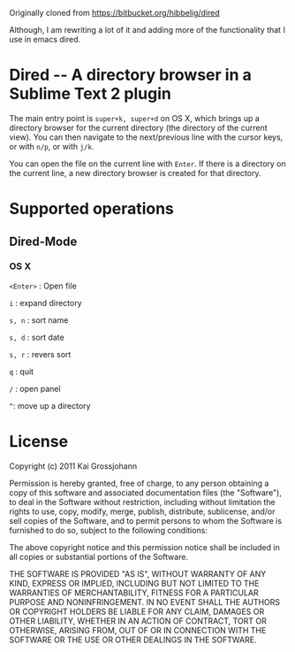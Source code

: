 Originally cloned from https://bitbucket.org/hibbelig/dired

Although, I am rewriting a lot of it and adding more of the functionality that I use in emacs dired.

# Dired -- A directory browser in a Sublime Text 2 plugin

The main entry point is `super+k, super+d` on OS X, which brings up a directory browser for the current directory (the directory of the current view).  You can then navigate to the next/previous line with the cursor keys, or with `n/p`, or with `j/k`.

You can open the file on the current line with `Enter`.  If there is a directory on the current line, a new directory browser is created for that directory.

# Supported operations

## Dired-Mode

### OS X
`<Enter>` : Open file

`i` : expand directory

`s, n` : sort name

`s, d` : sort date

`s, r` : revers sort

`q` : quit

`/` : open panel

`^`: move up a directory

# License

Copyright (c) 2011 Kai Grossjohann

Permission is hereby granted, free of charge, to any person obtaining a copy of this software and associated documentation files (the "Software"), to deal in the Software without restriction, including without limitation the rights to use, copy, modify, merge, publish, distribute, sublicense, and/or sell copies of the Software, and to permit persons to whom the Software is furnished to do so, subject to the following conditions:

The above copyright notice and this permission notice shall be included in all copies or substantial portions of the Software.

THE SOFTWARE IS PROVIDED "AS IS", WITHOUT WARRANTY OF ANY KIND, EXPRESS OR IMPLIED, INCLUDING BUT NOT LIMITED TO THE WARRANTIES OF MERCHANTABILITY, FITNESS FOR A PARTICULAR PURPOSE AND NONINFRINGEMENT. IN NO EVENT SHALL THE AUTHORS OR COPYRIGHT HOLDERS BE LIABLE FOR ANY CLAIM, DAMAGES OR OTHER LIABILITY, WHETHER IN AN ACTION OF CONTRACT, TORT OR OTHERWISE, ARISING FROM, OUT OF OR IN CONNECTION WITH THE SOFTWARE OR THE USE OR OTHER DEALINGS IN THE SOFTWARE.